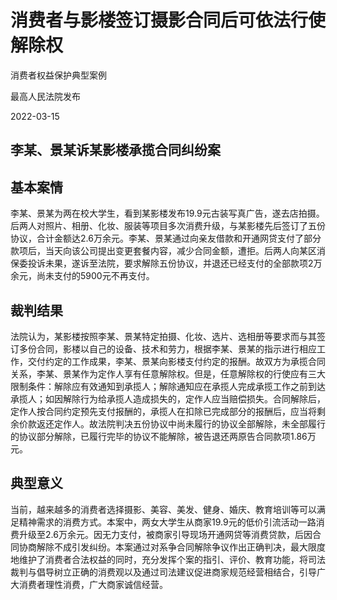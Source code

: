# 消费者与影楼签订摄影合同后可依法行使解除权

消费者权益保护典型案例

最高人民法院发布

2022-03-15

<!-- INFO END -->

## 李某、景某诉某影楼承揽合同纠纷案
## 基本案情

李某、景某为两在校大学生，看到某影楼发布19.9元古装写真广告，遂去店拍摄。后两人对照片、相册、化妆、服装等项目多次消费升级，与某影楼先后签订了五份协议，合计金额达2.6万余元。李某、景某通过向亲友借款和开通网贷支付了部分款项后，当天向该公司提出变更套餐内容，减少合同金额，遭拒。后两人向某区消保委投诉未果，遂诉至法院，要求解除五份协议，并退还已经支付的全部款项2万余元，尚未支付的5900元不再支付。

## 裁判结果

法院认为，某影楼按照李某、景某特定拍摄、化妆、选片、选相册等要求而与其签订多份合同，影楼以自己的设备、技术和劳力，根据李某、景某的指示进行相应工作，交付约定的工作成果，李某、景某向影楼支付约定的报酬。故双方为承揽合同关系，李某、景某作为定作人享有任意解除权。但是，任意解除权的行使应有三大限制条件：解除应有效通知到承揽人；解除通知应在承揽人完成承揽工作之前到达承揽人；如因解除行为给承揽人造成损失的，定作人应当赔偿损失。合同解除后，定作人按合同约定预先支付报酬的，承揽人在扣除已完成部分的报酬后，应当将剩余价款返还定作人。故法院判决五份协议中尚未履行的协议全部解除，未全部履行的协议部分解除，已履行完毕的协议不能解除，被告退还两原告合同款项1.86万元。

## 典型意义

当前，越来越多的消费者选择摄影、美容、美发、健身、婚庆、教育培训等可以满足精神需求的消费方式。本案中，两女大学生从商家19.9元的低价引流活动一路消费升级至2.6万余元。因无力支付，被商家引导现场开通网贷等消费贷款，后因合同协商解除不成引发纠纷。本案通过对系争合同解除争议作出正确判决，最大限度地维护了消费者合法权益的同时，充分发挥个案的指引、评价、教育功能，将司法裁判与倡导树立正确的消费观以及通过司法建议促进商家规范经营相结合，引导广大消费者理性消费，广大商家诚信经营。

